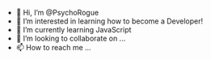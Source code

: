 - 👋 Hi, I’m @PsychoRogue
- 👀 I’m interested in learning how to become a Developer!
- 🌱 I’m currently learning JavaScript
- 💞️ I’m looking to collaborate on ...
- 📫 How to reach me ...

<!---
PsychoRogue/PsychoRogue is a ✨ special ✨ repository because its `README.md` (this file) appears on your GitHub profile.
You can click the Preview link to take a look at your changes.
--->
